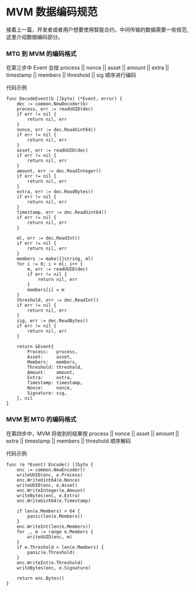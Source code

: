 # MVM 数据编码规范

接着上一篇，开发者或者用户想要使用智能合约，中间传输的数据需要一些规范, 这里介绍数据编码部分。 

### MTG 到 MVM 的编码格式

在第三步中 Event 会按 process || nonce || asset || amount || extra || timestamp || members || threshold || sig 顺序进行编码

代码示例

```golang
func DecodeEvent(b []byte) (*Event, error) {
	dec := common.NewDecoder(b)
	process, err := readUUID(dec)
	if err != nil {
		return nil, err
	}
	nonce, err := dec.ReadUint64()
	if err != nil {
		return nil, err
	}
	asset, err := readUUID(dec)
	if err != nil {
		return nil, err
	}
	amount, err := dec.ReadInteger()
	if err != nil {
		return nil, err
	}
	extra, err := dec.ReadBytes()
	if err != nil {
		return nil, err
	}
	timestamp, err := dec.ReadUint64()
	if err != nil {
		return nil, err
	}

	ml, err := dec.ReadInt()
	if err != nil {
		return nil, err
	}
	members := make([]string, ml)
	for i := 0; i < ml; i++ {
		m, err := readUUID(dec)
		if err != nil {
			return nil, err
		}
		members[i] = m
	}
	threshold, err := dec.ReadInt()
	if err != nil {
		return nil, err
	}
	sig, err := dec.ReadBytes()
	if err != nil {
		return nil, err
	}

	return &Event{
		Process:   process,
		Asset:     asset,
		Members:   members,
		Threshold: threshold,
		Amount:    amount,
		Extra:     extra,
		Timestamp: timestamp,
		Nonce:     nonce,
		Signature: sig,
	}, nil
}
```

### MVM 到 MTG 的编码格式

在第四步中，MVM 将收到的结果按 process || nonce || asset || amount || extra || timestamp || members || threshold 顺序解码

代码示例

```
func (e *Event) Encode() []byte {
	enc := common.NewEncoder()
	writeUUID(enc, e.Process)
	enc.WriteUint64(e.Nonce)
	writeUUID(enc, e.Asset)
	enc.WriteInteger(e.Amount)
	writeBytes(enc, e.Extra)
	enc.WriteUint64(e.Timestamp)

	if len(e.Members) > 64 {
		panic(len(e.Members))
	}
	enc.WriteInt(len(e.Members))
	for _, m := range e.Members {
		writeUUID(enc, m)
	}
	if e.Threshold > len(e.Members) {
		panic(e.Threshold)
	}
	enc.WriteInt(e.Threshold)
	writeBytes(enc, e.Signature)

	return enc.Bytes()
}
```
